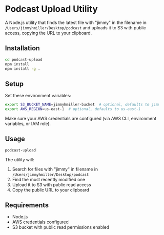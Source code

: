 # Podcast Upload Utility

A Node.js utility that finds the latest file with "jimmy" in the filename in `/Users/jimmyhmiller/Desktop/podcast` and uploads it to S3 with public access, copying the URL to your clipboard.

## Installation

```bash
cd podcast-upload
npm install
npm install -g .
```

## Setup

Set these environment variables:

```bash
export S3_BUCKET_NAME=jimmyhmiller-bucket  # optional, defaults to jimmyhmiller-bucket
export AWS_REGION=us-east-1  # optional, defaults to us-east-1
```

Make sure your AWS credentials are configured (via AWS CLI, environment variables, or IAM role).

## Usage

```bash
podcast-upload
```

The utility will:
1. Search for files with "jimmy" in filename in `/Users/jimmyhmiller/Desktop/podcast`
2. Find the most recently modified one
3. Upload it to S3 with public read access
4. Copy the public URL to your clipboard

## Requirements

- Node.js
- AWS credentials configured
- S3 bucket with public read permissions enabled